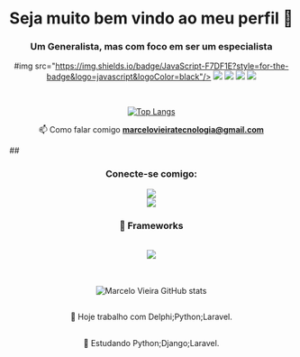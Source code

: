 <h1 align="center">Seja muito bem vindo ao meu perfil 👋</h1>
<h3 align="center">Um Generalista, mas com foco em ser um especialista</h3>

 <div align="center">
  <span>

   #img src="https://img.shields.io/badge/JavaScript-F7DF1E?style=for-the-badge&logo=javascript&logoColor=black"/>
   <img src="https://img.shields.io/badge/HTML5-E34F26?style=for-the-badge&logo=html5&logoColor=white"/>
   <img src="https://img.shields.io/badge/CSS3-1572B6?style=for-the-badge&logo=css3&logoColor=white"/>
   <img src="https://img.shields.io/badge/TypeScript-007ACC?style=for-the-badge&logo=typescript&logoColor=white"/>
   <img src="https://img.shields.io/badge/C%23-239120?style=for-the-badge&logo=c-sharp&logoColor=white"/>
  </span>
 </div>
</br>
<div align="center">


[![Top Langs](https://github-readme-stats.vercel.app/api/top-langs/?username=marcelovieiratecnologia&layout=compact&theme=dark)](https://github.com/marcelovieiratecnologia/github-readme-stats)

</div>


<div align="center">
 
📫 Como falar comigo **marcelovieiratecnologia@gmail.com**

</div>
##
<h3 align="center">Conecte-se comigo:</h3>
 <p align="left">
  <div align="center">
    <a class="url" href="https://www.linkedin.com/in/marcelorufinovieira/">
      <img src="https://img.shields.io/badge/LinkedIn-0077B5?style=for-the-badge&logo=linkedin&logoColor=white"/>
    </a> 
  </div>

  <div align="center">
    <a class="url" href="https://api.whatsapp.com/send?phone=5519997662730/">
      <img src="https://img.shields.io/badge/WhatsApp-25D366?style=for-the-badge&logo=whatsapp&logoColor=white"/>
    </a>
  </div>

<h3 align="center"> 🚀 Frameworks </h3>

<div align="center">

 <span>

<!--  
  <img src="https://img.shields.io/badge/React-20232A?style=for-the-badge&logo=react&logoColor=61DAFB"/>

  <img src="https://img.shields.io/badge/Sass-CC6699?style=for-the-badge&logo=sass&logoColor=white"/>

  <img src="https://img.shields.io/badge/.NET-512BD4?style=for-the-badge&logo=dotnet&logoColor=white"/>

  <img src="https://img.shields.io/badge/Yarn-2C8EBB?style=for-the-badge&logo=yarn&logoColor=white"/>

  <img src="https://img.shields.io/badge/Node.js-339933?style=for-the-badge&logo=nodedotjs&logoColor=white"/>

 </span>

</div>
-->
</br>

<div align="center">

 <span>  

<!--
  <img src="https://img.shields.io/badge/NuGet-004880?style=for-the-badge&logo=nuget&logoColor=white"/>

  <img src="https://img.shields.io/badge/Postman-FF6C37?style=for-the-badge&logo=Postman&logoColor=white"/>

  <img src="https://img.shields.io/badge/firebase-ffca28?style=for-the-badge&logo=firebase&logoColor=black"/>  

  <img src="https://img.shields.io/badge/Docker-2CA5E0?style=for-the-badge&logo=docker&logoColor=white"/>
-->
  <img src="https://img.shields.io/badge/Bootstrap-563D7C?style=for-the-badge&logo=bootstrap&logoColor=white"/>  

 </span>

</div>
</br>
</br>

<div align="center">

![Marcelo Vieira GitHub stats](https://github-readme-stats.vercel.app/api?username=marcelovieiratecnologia&show_icons=true&theme=dark)

</div>

##
 💼 Hoje trabalho com Delphi;Python;Laravel.
##
 📘 Estudando Python;Django;Laravel.
